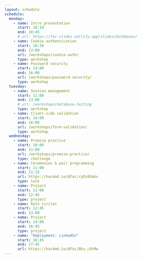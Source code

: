 ```yaml
---
layout: schedule
schedule:
  monday:
    - name: Intro presentation
      start: 10:10
      end: 10:45
      # url: https://fac-slides.netlify.app/slides/databases/
    - name: Cookie authentication
      start: 10:30
      end: 13:00
      url: /workshops/cookie-auth/
      type: workshop
    - name: Password security
      start: 14:00
      end: 16:00
      url: /workshops/password-security/
      type: workshop
  tuesday:
    - name: Session management
      start: 11:00
      end: 13:00
      # url: /workshops/database-testing
      type: workshop
    - name: Client-side validation
      start: 14:00
      end: 16:00
      url: /workshops/form-validation/
      type: workshop
  wednesday:
    - name: Promise practice
      start: 10:00
      end: 11:00
      url: /workshops/promise-practice/
      type: challenge
    - name: Ceremonies & pair programming
      start: 11:00
      end: 11:15
      url: https://hackmd.io/@fac/ryDzAOabv
      type: talk
    - name: Project
      start: 11:00
      end: 12:45
      type: project
    - name: Role circles
      start: 12:45
      end: 13:00
    - name: Project
      start: 14:00
      end: 16:45
      type: project
    - name: "Employment: LinkedIn"
      start: 16:45
      end: 17:45
      url: https://hackmd.io/@fac/Bku_c9zMw
---
```

